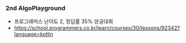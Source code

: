 ### 2nd AlgoPlayground

- 프로그래머스 난이도 2, 정답률 35% 양궁대회
- https://school.programmers.co.kr/learn/courses/30/lessons/92342?language=kotlin